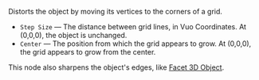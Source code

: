 Distorts the object by moving its vertices to the corners of a grid.

   - `Step Size` — The distance between grid lines, in Vuo Coordinates. At (0,0,0), the object is unchanged.
   - `Center` — The position from which the grid appears to grow.  At (0,0,0), the grid appears to grow from the center.

This node also sharpens the object's edges, like [Facet 3D Object](vuo-node://vuo.scene.facet).
